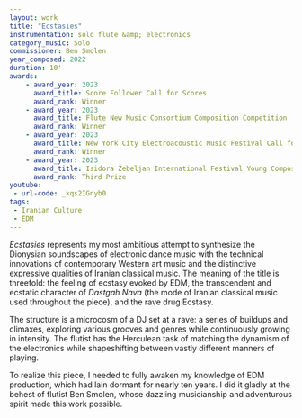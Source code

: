 ```yaml
---
layout: work
title: "Ecstasies"
instrumentation: solo flute &amp; electronics
category_music: Solo
commissioner: Ben Smolen
year_composed: 2022
duration: 10'
awards:
    - award_year: 2023
      award_title: Score Follower Call for Scores
      award_rank: Winner
    - award_year: 2023
      award_title: Flute New Music Consortium Composition Competition
      award_rank: Winner
    - award_year: 2023
      award_title: New York City Electroacoustic Music Festival Call for Scores
      award_rank: Winner
    - award_year: 2023
      award_title: Isidora Žebeljan International Festival Young Composer Competition
      award_rank: Third Prize
youtube:
 - url-code: _kqs2IGnyb0
tags:
 - Iranian Culture
 - EDM
---
```

_Ecstasies_ represents my most ambitious attempt to synthesize the Dionysian soundscapes of electronic dance music with the technical innovations of contemporary Western art music and the distinctive expressive qualities of Iranian classical music. The meaning of the title is threefold: the feeling of ecstasy evoked by EDM, the transcendent and ecstatic character of _Dastgah Nava_ (the mode of Iranian classical music used throughout the piece), and the rave drug Ecstasy.

The structure is a microcosm of a DJ set at a rave: a series of buildups and climaxes, exploring various grooves and genres while continuously growing in intensity. The flutist has the Herculean task of matching the dynamism of the electronics while shapeshifting between vastly different manners of playing.

To realize this piece, I needed to fully awaken my knowledge of EDM production, which had lain dormant for nearly ten years. I did it gladly at the behest of flutist Ben Smolen, whose dazzling musicianship and adventurous spirit made this work possible.
